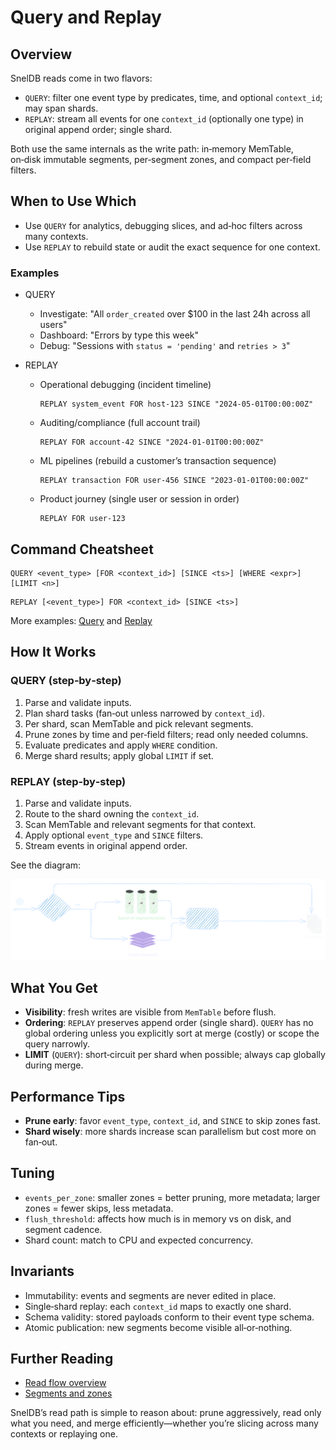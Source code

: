 # Query and Replay

## Overview

SnelDB reads come in two flavors:

- `QUERY`: filter one event type by predicates, time, and optional `context_id`; may span shards.
- `REPLAY`: stream all events for one `context_id` (optionally one type) in original append order; single shard.

Both use the same internals as the write path: in‑memory MemTable, on‑disk immutable segments, per‑segment zones, and compact per‑field filters.

## When to Use Which

- Use `QUERY` for analytics, debugging slices, and ad‑hoc filters across many contexts.
- Use `REPLAY` to rebuild state or audit the exact sequence for one context.

### Examples

- QUERY

  - Investigate: "All `order_created` over $100 in the last 24h across all users"
  - Dashboard: "Errors by type this week"
  - Debug: "Sessions with `status = 'pending'` and `retries > 3`"

- REPLAY
  - Operational debugging (incident timeline)
    ```sneldb
    REPLAY system_event FOR host-123 SINCE "2024-05-01T00:00:00Z"
    ```
  - Auditing/compliance (full account trail)
    ```sneldb
    REPLAY FOR account-42 SINCE "2024-01-01T00:00:00Z"
    ```
  - ML pipelines (rebuild a customer’s transaction sequence)
    ```sneldb
    REPLAY transaction FOR user-456 SINCE "2023-01-01T00:00:00Z"
    ```
  - Product journey (single user or session in order)
    ```sneldb
    REPLAY FOR user-123
    ```

## Command Cheatsheet

```sneldb
QUERY <event_type> [FOR <context_id>] [SINCE <ts>] [WHERE <expr>] [LIMIT <n>]
```

```sneldb
REPLAY [<event_type>] FOR <context_id> [SINCE <ts>]
```

More examples: [Query](../commands/query.md) and [Replay](../commands/replay.md)

## How It Works

### QUERY (step‑by‑step)

1. Parse and validate inputs.
2. Plan shard tasks (fan‑out unless narrowed by `context_id`).
3. Per shard, scan MemTable and pick relevant segments.
4. Prune zones by time and per‑field filters; read only needed columns.
5. Evaluate predicates and apply `WHERE` condition.
6. Merge shard results; apply global `LIMIT` if set.

### REPLAY (step‑by‑step)

1. Parse and validate inputs.
2. Route to the shard owning the `context_id`.
3. Scan MemTable and relevant segments for that context.
4. Apply optional `event_type` and `SINCE` filters.
5. Stream events in original append order.

See the diagram:

![Query and Replay flow](query.svg)

## What You Get

- **Visibility**: fresh writes are visible from `MemTable` before flush.
- **Ordering**: `REPLAY` preserves append order (single shard). `QUERY` has no global ordering unless you explicitly sort at merge (costly) or scope the query narrowly.
- **LIMIT** (`QUERY`): short‑circuit per shard when possible; always cap globally during merge.

## Performance Tips

- **Prune early**: favor `event_type`, `context_id`, and `SINCE` to skip zones fast.
- **Shard wisely**: more shards increase scan parallelism but cost more on fan‑out.

## Tuning

- `events_per_zone`: smaller zones = better pruning, more metadata; larger zones = fewer skips, less metadata.
- `flush_threshold`: affects how much is in memory vs on disk, and segment cadence.
- Shard count: match to CPU and expected concurrency.

## Invariants

- Immutability: events and segments are never edited in place.
- Single‑shard replay: each `context_id` maps to exactly one shard.
- Schema validity: stored payloads conform to their event type schema.
- Atomic publication: new segments become visible all‑or‑nothing.

## Further Reading

- [Read flow overview](./storage_engine.md)
- [Segments and zones](../architecture/segments_zones.md)

SnelDB’s read path is simple to reason about: prune aggressively, read only what you need, and merge efficiently—whether you’re slicing across many contexts or replaying one.
